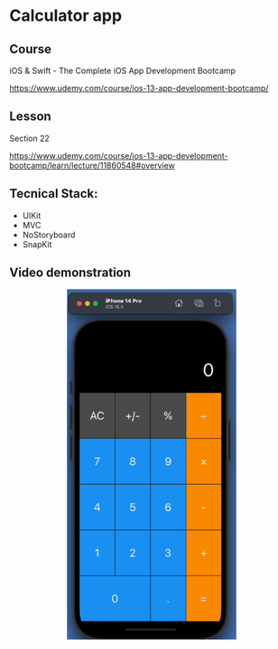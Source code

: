 # Calculator app

## Course
iOS & Swift - The Complete iOS App Development Bootcamp

https://www.udemy.com/course/ios-13-app-development-bootcamp/

## Lesson
Section 22

https://www.udemy.com/course/ios-13-app-development-bootcamp/learn/lecture/11860548#overview

## Tecnical Stack:
* UIKit
* MVC
* NoStoryboard
* SnapKit

## Video demonstration
<p align="center">
  <img src="https://github.com/Kirilloao/Calculator/blob/main/ezgif.com-video-to-gif.gif" width="300"/>
</p>
   

